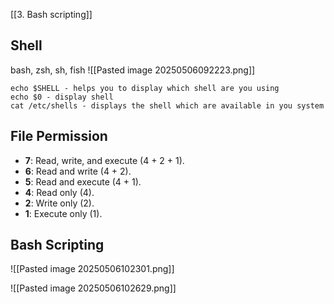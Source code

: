 [[3. Bash scripting]]
## Shell 
bash, zsh, sh, fish
![[Pasted image 20250506092223.png]]

```
echo $SHELL - helps you to display which shell are you using
echo $0 - display shell
cat /etc/shells - displays the shell which are available in you system
```

## File Permission
- **7**: Read, write, and execute (4 + 2 + 1).
- **6**: Read and write (4 + 2).
- **5**: Read and execute (4 + 1).
- **4**: Read only (4).
- **2**: Write only (2).
- **1**: Execute only (1).

## Bash Scripting
![[Pasted image 20250506102301.png]]

![[Pasted image 20250506102629.png]]